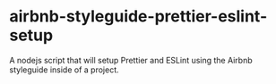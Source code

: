 # airbnb-styleguide-prettier-eslint-setup
A nodejs script that will setup Prettier and ESLint using the Airbnb styleguide inside of a project.
